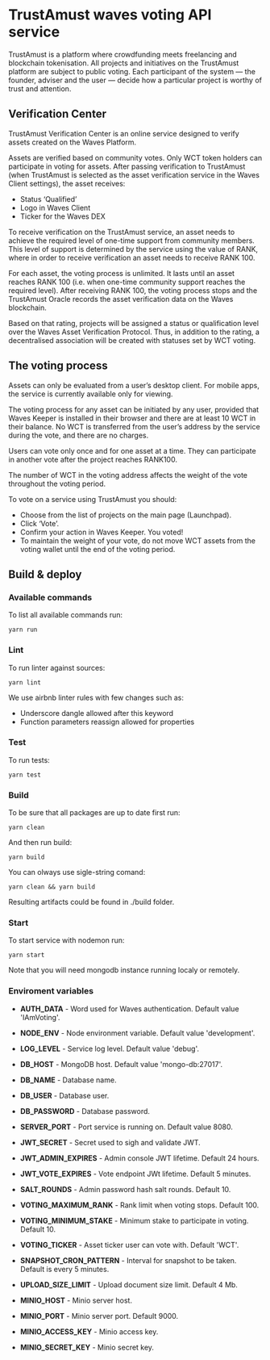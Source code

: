 # TrustAmust waves voting API service

TrustAmust is a platform where crowdfunding meets freelancing and blockchain tokenisation. All projects and initiatives on the TrustAmust platform are subject to public voting. Each participant of the system — the founder, adviser and the user — decide how a particular project is worthy of trust and attention.

## Verification Center

TrustAmust Verification Center is an online service designed to verify assets created on the Waves Platform.

Assets are verified based on community votes. Only WCT token holders can participate in voting for assets. After passing verification to TrustAmust (when TrustAmust is selected as the asset verification service in the Waves Client settings), the asset receives:

- Status ‘Qualified’
- Logo in Waves Client
- Ticker for the Waves DEX

To receive verification on the TrustAmust service, an asset needs to achieve the required level of one-time support from community members. This level of support is determined by the service using the value of RANK, where in order to receive verification an asset needs to receive RANK 100.

For each asset, the voting process is unlimited. It lasts until an asset reaches RANK 100 (i.e. when one-time community support reaches the required level). After receiving RANK 100, the voting process stops and the TrustAmust Oracle records the asset verification data on the Waves blockchain.

Based on that rating, projects will be assigned a status or qualification level over the Waves Asset Verification Protocol. Thus, in addition to the rating, a decentralised association will be created with statuses set by WCT voting.

## The voting process

Assets can only be evaluated from a user’s desktop client. For mobile apps, the service is currently available only for viewing.

The voting process for any asset can be initiated by any user, provided that Waves Keeper is installed in their browser and there are at least 10 WCT in their balance. No WCT is transferred from the user’s address by the service during the vote, and there are no charges.

Users can vote only once and for one asset at a time. They can participate in another vote after the project reaches RANK100.

The number of WCT in the voting address affects the weight of the vote throughout the voting period.

To vote on a service using TrustAmust you should:

- Choose from the list of projects on the main page (Launchpad).
- Click ‘Vote’.
- Confirm your action in Waves Keeper. You voted!
- To maintain the weight of your vote, do not move WCT assets from the voting wallet until the end of the voting period.

## Build & deploy

### Available commands

To list all available commands run:

`yarn run`

### Lint

To run linter against sources:

`yarn lint`

We use airbnb linter rules with few changes such as:

- Underscore dangle allowed after this keyword
- Function parameters reassign allowed for properties

### Test

To run tests:

`yarn test`

### Build

To be sure that all packages are up to date first run:

`yarn clean`

And then run build:

`yarn build`

You can olways use sigle-string comand:

`yarn clean && yarn build`

Resulting artifacts could be found in ./build folder.

### Start

To start service with nodemon run:

`yarn start`

Note that you will need mongodb instance running localy or remotely.

### Enviroment variables

- **AUTH_DATA** - Word used for Waves authentication. Default value 'IAmVoting'.

- **NODE_ENV** - Node environment variable. Default value 'development'.

- **LOG_LEVEL** - Service log level. Default value 'debug'.

- **DB_HOST** - MongoDB host. Default value 'mongo-db:27017'.

- **DB_NAME** - Database name.

- **DB_USER** - Database user.
  
- **DB_PASSWORD** - Database password.
  
- **SERVER_PORT** - Port service is running on. Default value 8080.

- **JWT_SECRET** - Secret used to sigh and validate JWT.
  
- **JWT_ADMIN_EXPIRES** - Admin console JWT lifetime. Default 24 hours.
  
- **JWT_VOTE_EXPIRES** - Vote endpoint JWt lifetime. Default 5 minutes.
  
- **SALT_ROUNDS**  - Admin password hash salt rounds. Default 10.

- **VOTING_MAXIMUM_RANK** - Rank limit when voting stops. Default 100.
  
- **VOTING_MINIMUM_STAKE** - Minimum stake to participate in voting. Default 10.
  
- **VOTING_TICKER** - Asset ticker user can vote with. Default 'WCT'.

- **SNAPSHOT_CRON_PATTERN** - Interval for snapshot to be taken. Default is every 5 minutes.
  
- **UPLOAD_SIZE_LIMIT** - Upload document size limit. Default 4 Mb.
  
- **MINIO_HOST** - Minio server host.
  
- **MINIO_PORT** - Minio server port. Default 9000.
  
- **MINIO_ACCESS_KEY** - Minio access key.
  
- **MINIO_SECRET_KEY** - Minio secret key.
